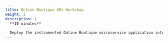 ```yaml
---
title: Online Boutique K8s Workshop 
weight: 1
description: | 
  **10 minutes**
  
  Deploy the instrumented Online Boutique microservice application into Kubernetes
---
```

